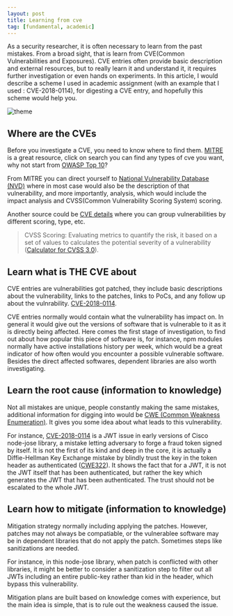 ```yaml
---
layout: post
title: Learning from cve
tag: [fundamental, academic]
---
```


As a security researcher, it is often necessary to learn from the past mistakes. From a broad sight, that is learn from CVE(Common Vulnerabilities and Exposures). CVE entries often provide basic description and external resources, but to really learn it and understand it, it requires further investigation or even hands on experiments. In this article, I would describe a scheme I used in academic assignment (with an example that I used : CVE-2018-0114), for digesting a CVE entry, and hopefully this scheme would help you.

![theme](assets/img/2019-06-08-learning-from-cve/theme)

## Where are the CVEs

Before you investigate a CVE, you need to know where to find them. [MITRE](http://cve.mitre.org/cve/) is a great resource, click on search you can find any types of cve you want, why not start from [OWASP Top 10](https://www.owasp.org/images/7/72/OWASP_Top_10-2017_%28en%29.pdf.pdf)?

From MITRE you can direct yourself to [National Vulnerability Database (NVD)](https://nvd.nist.gov/vuln/full-listing) where in most case would also be the description of that vulnerability, and more importantly, analysis, which would include the impact analysis and CVSS(Common Vulnerability Scoring System) scoring.

Another source could be [CVE details](https://www.cvedetails.com/) where you can group vulnerabilities by different scoring, type, etc.

> CVSS Scoring: Evaluating metrics to quantify the risk, it based on a set of values to calculates the potential severity of a vulnerability ([Calculator for CVSS 3.0](https://nvd.nist.gov/vuln-metrics/cvss/v3-calculator)).

## Learn what is THE CVE about

CVE entries are vulnerabilities got patched, they include basic descriptions about the vulnerability, links to the patches, links to PoCs, and any follow up about the vulnrability. [CVE-2018-0114](https://nvd.nist.gov/vuln/detail/CVE-2018-0114).

CVE entries normally would contain what the vulnerability has impact on. In general it would give out the versions of software that is vulnerable to it as it is directly being affected. Here comes the first stage of investigation, to find out about how popular this piece of software is, for instance, npm modules normally have active installations history per week, which would be a great indicator of how often would you encounter a possible vulnerable software. Besides the direct affected softwares, dependent libraries are also worth investigating.

## Learn the root cause (information to knowledge)

Not all mistakes are unique, people constantly making the same mistakes, additional information for digging into would be [CWE (Common Weakness Enumeration)](https://cwe.mitre.org/). It gives you some idea about what leads to this vulnerability.

For instance, [CVE-2018-0114](https://nvd.nist.gov/vuln/detail/CVE-2018-0114) is a JWT issue in early versions of Cisco node-jose library, a mistake letting adversary to forge a fraud token signed by itself. It is not the first of its kind and deep in the core, it is actually a Diffie-Hellman Key Exchange mistake by blindly trust the key in the token header as authenticated ([CWE322](https://cwe.mitre.org/data/definitions/322.html)). It shows the fact that for a JWT, it is not the JWT itself that has been authenticated, but rather the key which generates the JWT that has been authenticated. The trust should not be escalated to the whole JWT.

## Learn how to mitigate (information to knowledge)

Mitigation strategy normally including applying the patches. However, patches may not always be compatiable, or the vulnerablee software may be in dependent libraries that do not apply the patch. Sometimes steps like sanitizations are needed.

For instance, in this node-jose library, when patch is conflicted with other libraries, it might be better to consider a sanitization step to filter out all JWTs including an entire public-key rather than kid in the header, which bypass this vulnerability.

Mitigation plans are built based on knowledge comes with experience, but the main idea is simple, that is to rule out the weakness caused the issue.
